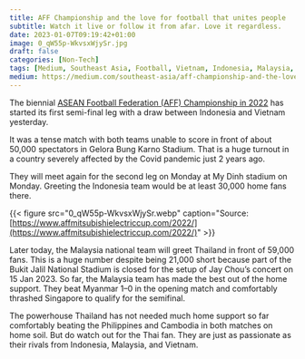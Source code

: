 ```yaml
---
title: AFF Championship and the love for football that unites people
subtitle: Watch it live or follow it from afar. Love it regardless.
date: 2023-01-07T09:19:42+01:00
image: 0_qW55p-WkvsxWjySr.jpg
draft: false
categories: [Non-Tech]
tags: [Medium, Southeast Asia, Football, Vietnam, Indonesia, Malaysia, Thailand]
medium: https://medium.com/southeast-asia/aff-championship-and-the-love-for-football-that-unites-people-31186a2647c6
---
```


The biennial [ASEAN Football Federation (AFF) Championship in 2022](https://www.affmitsubishielectriccup.com/2022/) has started its first semi-final leg with a draw between Indonesia and Vietnam yesterday.

It was a tense match with both teams unable to score in front of about 50,000 spectators in Gelora Bung Karno Stadium. That is a huge turnout in a country severely affected by the Covid pandemic just 2 years ago.

They will meet again for the second leg on Monday at My Dinh stadium on Monday. Greeting the Indonesia team would be at least 30,000 home fans there.

{{< figure src="0_qW55p-WkvsxWjySr.webp" caption="Source: [https://www.affmitsubishielectriccup.com/2022/](https://www.affmitsubishielectriccup.com/2022/)" >}}

Later today, the Malaysia national team will greet Thailand in front of 59,000 fans. This is a huge number despite being 21,000 short because part of the Bukit Jalil National Stadium is closed for the setup of Jay Chou’s concert on 15 Jan 2023. So far, the Malaysia team has made the best out of the home support. They beat Myanmar 1–0 in the opening match and comfortably thrashed Singapore to qualify for the semifinal.

The powerhouse Thailand has not needed much home support so far comfortably beating the Philippines and Cambodia in both matches on home soil. But do watch out for the Thai fan. They are just as passionate as their rivals from Indonesia, Malaysia, and Vietnam.